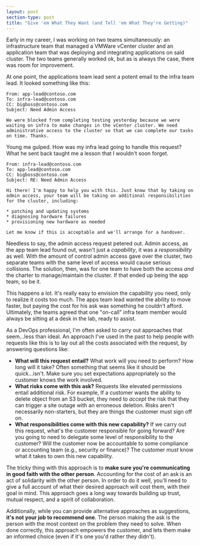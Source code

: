 ```yaml
---
layout: post
section-type: post
title: "Give 'em What They Want (and Tell 'em What They're Getting)"
---
```


Early in my career, I was working on two teams simultaneously: an infrastructure team that managed a VMWare vCenter cluster and an application team that was deploying and integrating applications on said cluster. The two teams generally worked ok, but as is always the case, there was room for improvement.

At one point, the applications team lead sent a potent email to the infra team lead. It looked something like this:

```
From: app-lead@contoso.com
To: infra-lead@contoso.com
CC: bigboss@contoso.com
Subject: Need Admin Access

We were blocked from completing testing yesterday because we were waiting on infra to make changes in the vCenter cluster. We need administrative access to the cluster so that we can complete our tasks on time. Thanks.
```

Young me gulped. How was my infra lead going to handle this request? What he sent back taught me a lesson that I wouldn't soon forget.

```
From: infra-lead@contoso.com
To: app-lead@contoso.com
CC: bigboss@contoso.com
Subject: RE: Need Admin Access

Hi there! I'm happy to help you with this. Just know that by taking on admin access, your team will be taking on additional responsibilities for the cluster, including:

* patching and updating systems
* diagnosing hardware failures
* provisioning new hardware as needed

Let me know if this is acceptable and we'll arrange for a handover.
```

Needless to say, the admin access request petered out. Admin access, as the app team lead found out, wasn't just a _capability_, it was a _responsibility_ as well. With the amount of control admin access gave over the cluster, two separate teams with the same level of access would cause serious collisions. The solution, then, was for one team to have both the access _and_ the charter to manage/maintain the cluster. If that ended up being the app team, so be it.

This happens a lot. It's really easy to envision the capability you need, only to realize it costs too much. The apps team lead wanted the ability to move faster, but paying the cost for his ask was something he couldn't afford. Ultimately, the teams agreed that one "on-call" infra team member would always be sitting at a desk in the lab, ready to assist.

As a DevOps professional, I'm often asked to carry out approaches that seem...less than ideal. An approach I've used in the past to help people with requests like this is to lay out all the costs associated with the request, by answering questions like:

* **What will this request entail?** What work will you need to perform? How long will it take? Often something that seems like it should be quick...isn't. Make sure you set expectations appropriately so the customer knows the work involved.
* **What risks come with this ask?** Requests like elevated permissions entail additional risk. For example, If a customer wants the ability to delete object from an S3 bucket, they need to _accept_ the risk that they can trigger a site outage with an erroneous deletion. Risks aren't necessarily non-starters, but they are things the customer must sign off on.
* **What responsibilities come with this new capability?** If we carry out this request, what's the customer responsible for going forward? Are you going to need to delegate some level of responsibility to the customer? Will the customer now be accountable to some compliance or accounting team (e.g., security or finance)? The customer _must_ know what it takes to own this new capability.

The tricky thing with this approach is to **make sure you're communicating in good faith with the other person**. Accounting for the cost of an ask is an act of solidarity with the other person. In order to do it well, you'll need to give a full account of what their desired approach will cost them, with their goal in mind. This approach goes a long way towards building up trust, mutual respect, and a spirit of collaboration.

Additionally, while you can provide alternative approaches as suggestions, **it's not your job to recommend one**. The person making the ask is the person with the most context on the problem they need to solve. When done correctly, this approach empowers the customer, and lets them make an informed choice (even if it's one you'd rather they didn't). 

